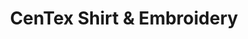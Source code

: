 ---
title: "CenTex Shirt & Embroidery"
url: /georgetown/centex-shirt-und-embroidery/
shop: Kleidung
---